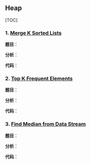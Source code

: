 ## **Heap**

[TOC]

### 1. [Merge K Sorted Lists](https://leetcode.com/problems/merge-k-sorted-lists/)

**题目**：



**分析**：



**代码**：

### 2. [Top K Frequent Elements](https://leetcode.com/problems/top-k-frequent-elements/)

**题目**：



**分析**：



**代码**：

### 3. [Find Median from Data Stream](https://leetcode.com/problems/find-median-from-data-stream/)

**题目**：



**分析**：



**代码**：

